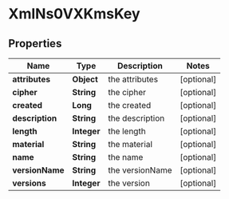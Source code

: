 
# XmlNs0VXKmsKey

## Properties
Name | Type | Description | Notes
------------ | ------------- | ------------- | -------------
**attributes** | **Object** | the attributes |  [optional]
**cipher** | **String** | the cipher |  [optional]
**created** | **Long** | the created |  [optional]
**description** | **String** | the description |  [optional]
**length** | **Integer** | the length |  [optional]
**material** | **String** | the material |  [optional]
**name** | **String** | the name |  [optional]
**versionName** | **String** | the versionName |  [optional]
**versions** | **Integer** | the version |  [optional]



